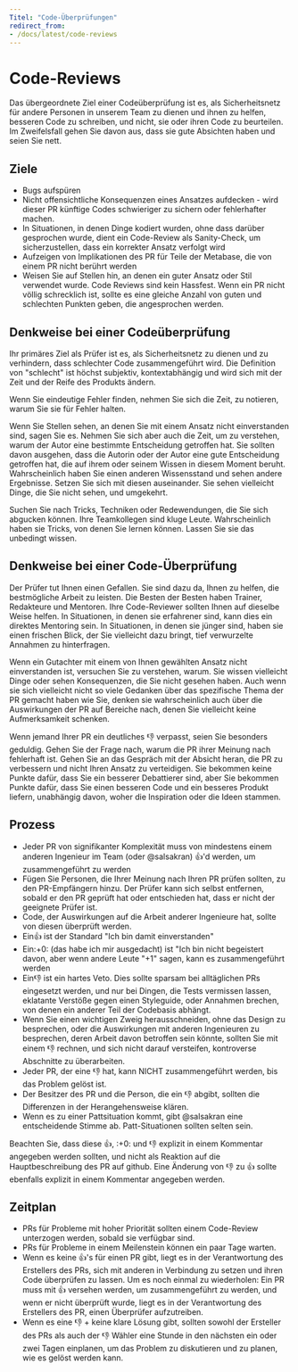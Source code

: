 ```yaml
---
Titel: "Code-Überprüfungen"
redirect_from:
- /docs/latest/code-reviews
---
```



# Code-Reviews


Das übergeordnete Ziel einer Codeüberprüfung ist es, als Sicherheitsnetz für andere Personen in unserem Team zu dienen und ihnen zu helfen, besseren Code zu schreiben, und nicht, sie oder ihren Code zu beurteilen. Im Zweifelsfall gehen Sie davon aus, dass sie gute Absichten haben und seien Sie nett.


## Ziele


- Bugs aufspüren
- Nicht offensichtliche Konsequenzen eines Ansatzes aufdecken - wird dieser PR künftige Codes schwieriger zu sichern oder fehlerhafter machen.
- In Situationen, in denen Dinge kodiert wurden, ohne dass darüber gesprochen wurde, dient ein Code-Review als Sanity-Check, um sicherzustellen, dass ein korrekter Ansatz verfolgt wird
- Aufzeigen von Implikationen des PR für Teile der Metabase, die von einem PR nicht berührt werden
- Weisen Sie auf Stellen hin, an denen ein guter Ansatz oder Stil verwendet wurde. Code Reviews sind kein Hassfest. Wenn ein PR nicht völlig schrecklich ist, sollte es eine gleiche Anzahl von guten und schlechten Punkten geben, die angesprochen werden.


## Denkweise bei einer Codeüberprüfung


Ihr primäres Ziel als Prüfer ist es, als Sicherheitsnetz zu dienen und zu verhindern, dass schlechter Code zusammengeführt wird. Die Definition von "schlecht" ist höchst subjektiv, kontextabhängig und wird sich mit der Zeit und der Reife des Produkts ändern.


Wenn Sie eindeutige Fehler finden, nehmen Sie sich die Zeit, zu notieren, warum Sie sie für Fehler halten.


Wenn Sie Stellen sehen, an denen Sie mit einem Ansatz nicht einverstanden sind, sagen Sie es. Nehmen Sie sich aber auch die Zeit, um zu verstehen, warum der Autor eine bestimmte Entscheidung getroffen hat. Sie sollten davon ausgehen, dass die Autorin oder der Autor eine gute Entscheidung getroffen hat, die auf ihrem oder seinem Wissen in diesem Moment beruht. Wahrscheinlich haben Sie einen anderen Wissensstand und sehen andere Ergebnisse. Setzen Sie sich mit diesen auseinander. Sie sehen vielleicht Dinge, die Sie nicht sehen, und umgekehrt.


Suchen Sie nach Tricks, Techniken oder Redewendungen, die Sie sich abgucken können. Ihre Teamkollegen sind kluge Leute. Wahrscheinlich haben sie Tricks, von denen Sie lernen können. Lassen Sie sie das unbedingt wissen.


## Denkweise bei einer Code-Überprüfung


Der Prüfer tut Ihnen einen Gefallen. Sie sind dazu da, Ihnen zu helfen, die bestmögliche Arbeit zu leisten. Die Besten der Besten haben Trainer, Redakteure und Mentoren. Ihre Code-Reviewer sollten Ihnen auf dieselbe Weise helfen. In Situationen, in denen sie erfahrener sind, kann dies ein direktes Mentoring sein. In Situationen, in denen sie jünger sind, haben sie einen frischen Blick, der Sie vielleicht dazu bringt, tief verwurzelte Annahmen zu hinterfragen.


Wenn ein Gutachter mit einem von Ihnen gewählten Ansatz nicht einverstanden ist, versuchen Sie zu verstehen, warum. Sie wissen vielleicht Dinge oder sehen Konsequenzen, die Sie nicht gesehen haben. Auch wenn sie sich vielleicht nicht so viele Gedanken über das spezifische Thema der PR gemacht haben wie Sie, denken sie wahrscheinlich auch über die Auswirkungen der PR auf Bereiche nach, denen Sie vielleicht keine Aufmerksamkeit schenken.


Wenn jemand Ihrer PR ein deutliches :-1: verpasst, seien Sie besonders geduldig. Gehen Sie der Frage nach, warum die PR ihrer Meinung nach fehlerhaft ist. Gehen Sie an das Gespräch mit der Absicht heran, die PR zu verbessern und nicht Ihren Ansatz zu verteidigen. Sie bekommen keine Punkte dafür, dass Sie ein besserer Debattierer sind, aber Sie bekommen Punkte dafür, dass Sie einen besseren Code und ein besseres Produkt liefern, unabhängig davon, woher die Inspiration oder die Ideen stammen.


## Prozess


- Jeder PR von signifikanter Komplexität muss von mindestens einem anderen Ingenieur im Team (oder @salsakran) :+1:'d werden, um zusammengeführt zu werden
- Fügen Sie Personen, die Ihrer Meinung nach Ihren PR prüfen sollten, zu den PR-Empfängern hinzu. Der Prüfer kann sich selbst entfernen, sobald er den PR geprüft hat oder entschieden hat, dass er nicht der geeignete Prüfer ist.
- Code, der Auswirkungen auf die Arbeit anderer Ingenieure hat, sollte von diesen überprüft werden.
- Ein:+1: ist der Standard "Ich bin damit einverstanden"
- Ein:+0: (das habe ich mir ausgedacht) ist "Ich bin nicht begeistert davon, aber wenn andere Leute "+1" sagen, kann es zusammengeführt werden
- Ein:-1: ist ein hartes Veto. Dies sollte sparsam bei alltäglichen PRs eingesetzt werden, und nur bei Dingen, die Tests vermissen lassen, eklatante Verstöße gegen einen Styleguide, oder Annahmen brechen, von denen ein anderer Teil der Codebasis abhängt.
- Wenn Sie einen wichtigen Zweig herausschneiden, ohne das Design zu besprechen, oder die Auswirkungen mit anderen Ingenieuren zu besprechen, deren Arbeit davon betroffen sein könnte, sollten Sie mit einem :-1: rechnen, und sich nicht darauf versteifen, kontroverse Abschnitte zu überarbeiten.
- Jeder PR, der eine :-1: hat, kann NICHT zusammengeführt werden, bis das Problem gelöst ist.
- Der Besitzer des PR und die Person, die ein :-1: abgibt, sollten die Differenzen in der Herangehensweise klären.
- Wenn es zu einer Pattsituation kommt, gibt @salsakran eine entscheidende Stimme ab. Patt-Situationen sollten selten sein.


Beachten Sie, dass diese :+1:, :+0: und :-1: explizit in einem Kommentar angegeben werden sollten, und nicht als Reaktion auf die Hauptbeschreibung des PR auf github. Eine Änderung von :-1: zu :+1: sollte ebenfalls explizit in einem Kommentar angegeben werden.


## Zeitplan


- PRs für Probleme mit hoher Priorität sollten einem Code-Review unterzogen werden, sobald sie verfügbar sind.
- PRs für Probleme in einem Meilenstein können ein paar Tage warten.
- Wenn es keine :+1:'s für einen PR gibt, liegt es in der Verantwortung des Erstellers des PRs, sich mit anderen in Verbindung zu setzen und ihren Code überprüfen zu lassen. Um es noch einmal zu wiederholen: Ein PR muss mit :+1: versehen werden, um zusammengeführt zu werden, und wenn er nicht überprüft wurde, liegt es in der Verantwortung des Erstellers des PR, einen Überprüfer aufzutreiben.
- Wenn es eine :-1: + keine klare Lösung gibt, sollten sowohl der Ersteller des PRs als auch der :-1: Wähler eine Stunde in den nächsten ein oder zwei Tagen einplanen, um das Problem zu diskutieren und zu planen, wie es gelöst werden kann.
